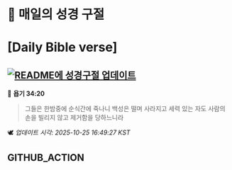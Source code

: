 # 🙏 매일의 성경 구절
# [Daily Bible verse]
## [![README에 성경구절 업데이트](https://github.com/DONGSUKA/first_test/actions/workflows/update-readme-bible.yml/badge.svg)](https://github.com/DONGSUKA/first_test/actions/workflows/update-readme-bible.yml)
<!-- START_BIBLE_VERSE -->
📖 **욥기 34:20**
> 그들은 한밤중에 순식간에 죽나니 백성은 떨며 사라지고 세력 있는 자도 사람의 손을 빌리지 않고 제거함을 당하느니라

🕊️ _업데이트 시각: 2025-10-25 16:49:27 KST_
  <!-- END_BIBLE_VERSE -->
## GITHUB_ACTION
